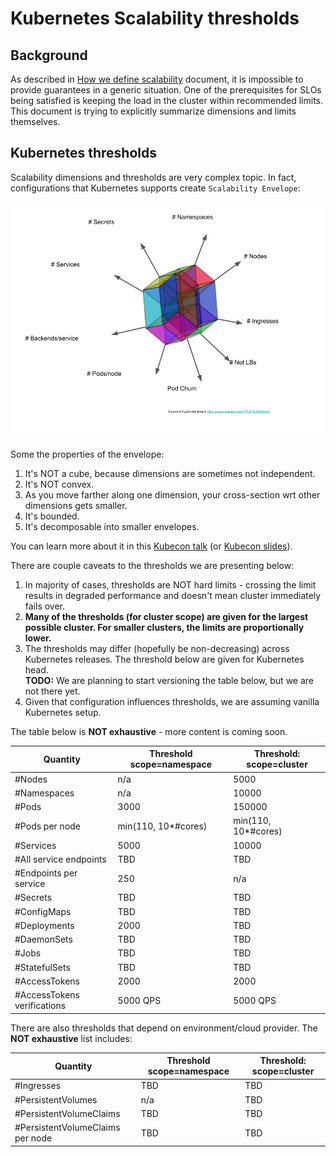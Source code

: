 # Kubernetes Scalability thresholds

## Background

As described in [How we define scalability] document, it is impossible
to provide guarantees in a generic situation. One of the prerequisites
for SLOs being satisfied is keeping the load in the cluster within
recommended limits. This document is trying to explicitly summarize
dimensions and limits themselves.

[How we define scalability]: https://github.com/kubernetes/community/blob/master/sig-scalability/slos/slos.md#how-we-define-scalability

## Kubernetes thresholds

Scalability dimensions and thresholds are very complex topic. In fact,
configurations that Kubernetes supports create `Scalability Envelope`:

![Scalability Envelope](./scalability-envelope.png)

Some the properties of the envelope:
1. It's NOT a cube, because dimensions are sometimes not independent.
1. It's NOT convex.
1. As you move farther along one dimension, your cross-section wrt other
   dimensions gets smaller.
1. It's bounded.
1. It's decomposable into smaller envelopes.

You can learn more about it in this [Kubecon talk] (or [Kubecon slides]).

There are couple caveats to the thresholds we are presenting below:
1. In majority of cases, thresholds are NOT hard limits - crossing
   the limit results in degraded performance and doesn't mean cluster
   immediately fails over.
1. **Many of the thresholds (for cluster scope) are given for the largest
   possible cluster. For smaller clusters, the limits are proportionally
   lower.**
1. The thresholds may differ (hopefully be non-decreasing) across Kubernetes
   releases. The threshold below are given for Kubernetes head. <br/>
   **TODO:** We are planning to start versioning the table below, but we
   are not there yet.
1. Given that configuration influences thresholds, we are assuming vanilla
   Kubernetes setup.

The table below is **NOT exhaustive** - more content is coming soon.

| Quantity                    | Threshold scope=namespace | Threshold: scope=cluster |
|-----------------------------|---------------------------|--------------------------|
| #Nodes                      | n/a                       | 5000                     |
| #Namespaces                 | n/a                       | 10000                    |
| #Pods                       | 3000                      | 150000                   |
| #Pods per node              | min(110, 10*#cores)       | min(110, 10*#cores)      |
| #Services                   | 5000                      | 10000                    |
| #All service endpoints      | TBD                       | TBD                      |
| #Endpoints per service      | 250                       | n/a                      |
| #Secrets                    | TBD                       | TBD                      |
| #ConfigMaps                 | TBD                       | TBD                      |
| #Deployments                | 2000                      | TBD                      |
| #DaemonSets                 | TBD                       | TBD                      |
| #Jobs                       | TBD                       | TBD                      |
| #StatefulSets               | TBD                       | TBD                      |
| #AccessTokens               | 2000                      | 2000                     |
| #AccessTokens verifications | 5000 QPS                  | 5000 QPS                 |

There are also thresholds that depend on environment/cloud provider. The **NOT
exhaustive** list includes:

| Quantity                         | Threshold scope=namespace | Threshold: scope=cluster |
|----------------------------------|---------------------------|--------------------------|
| #Ingresses                       | TBD                       | TBD                      |
| #PersistentVolumes               | n/a                       | TBD                      |
| #PersistentVolumeClaims          | TBD                       | TBD                      |
| #PersistentVolumeClaims per node | TBD                       | TBD                      |


[Kubecon slides]: https://docs.google.com/presentation/d/1aWjxpY4YJ4KJQUTqaVHdR4sbhwqDiW30EF4_hGCc-gI
[Kubecon talk]: https://www.youtube.com/watch?v=t_Ww6ELKl4Q
